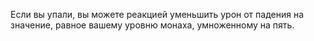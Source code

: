 Если вы упали, вы можете реакцией уменьшить урон от падения на значение, равное вашему уровню монаха, умноженному на пять.